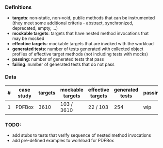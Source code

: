 ### Definitions

- **targets**: non-static, non-void, public methods that can be instrumented (they meet some additional criteria - abstract, synchronized, deprecated, empty, ...)
- **mockable targets**: targets that have nested method invocations that may be mocked
- **effective targets**: mockable targets that are invoked with the workload
- **generated tests**: number of tests generated with collected object profiles of effective target methods (not including tests with mocks)
- **passing**: number of generated tests that pass
- **failing**: number of generated tests that do not pass

### Data

\#  | case study | targets | mockable targets | effective targets | generated tests | passing | failing | comments
--- | ---------- | ------- | ---------------- | ----------------- | --------------- | ------- | ------- | -------- 
1   | PDFBox     | 3610    | 103 / 3610       | 22 / 103          | 254             | wip     | wip     | (original workload)

### TODO:
- add stubs to tests that verify sequence of nested method invocations
- add pre-defined examples to workload for PDFBox
